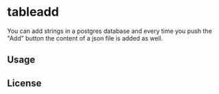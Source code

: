 # tableadd

You can add strings in a postgres database and every time you push the "Add" button the content of a json file is added as well.

## Usage


## License

